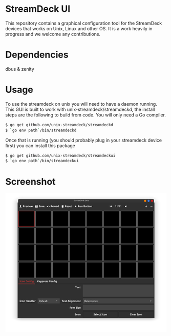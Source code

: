 # StreamDeck UI

This repository contains a graphical configuration tool for the StreamDeck
devices that works on Unix, Linux and other OS.
It is a work heavily in progress and we welcome any contributions.

# Dependencies

dbus & zenity

# Usage

To use the streamdeck on unix you will need to have a daemon running.
This GUI is built to work with unix-streamdeck/streamdeckd, the install steps
are the following to build from code. You will only need a Go compiler.

```bash
$ go get github.com/unix-streamdeck/streamdeckd
$ `go env path`/bin/streamdeckd
```

Once that is running (you should probably plug in your streamdeck device first)
you can install this package

```bash
$ go get github.com/unix-streamdeck/streamdeckui
$ `go env path`/bin/streamdeckui
```

# Screenshot

![](img/current.png)

